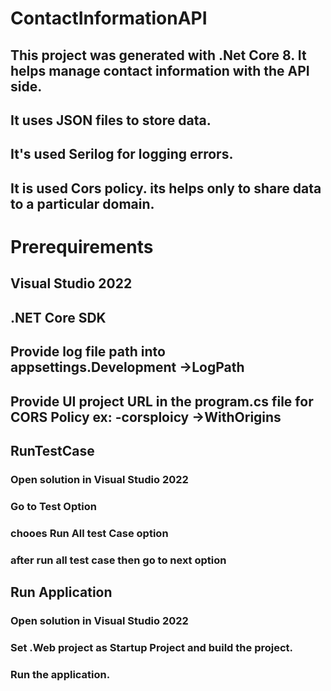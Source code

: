 # ContactInformationAPI

## This project was generated with .Net Core 8. It helps manage contact information with the API side.
## It uses JSON files to store data.
## It's used Serilog for logging errors.
## It is used Cors policy. its helps only to share data to a particular domain.


# Prerequirements
## Visual Studio 2022
## .NET Core SDK
## Provide log file path into appsettings.Development ->LogPath 
## Provide UI project URL in the program.cs file for CORS Policy  ex: -corsploicy ->WithOrigins


## RunTestCase
### Open solution in Visual Studio 2022
### Go to Test Option
### chooes Run All test Case option
### after run all test case then go to next option 

## Run Application 
### Open solution in Visual Studio 2022
### Set .Web project as Startup Project and build the project.
### Run the application.
